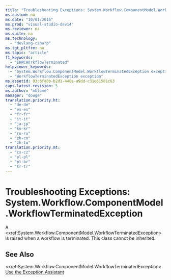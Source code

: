 ```yaml
---
title: "Troubleshooting Exceptions: System.Workflow.ComponentModel.WorkflowTerminatedException"
ms.custom: na
ms.date: "10/01/2016"
ms.prod: "visual-studio-dev14"
ms.reviewer: na
ms.suite: na
ms.technology: 
  - "devlang-csharp"
ms.tgt_pltfrm: na
ms.topic: "article"
f1_keywords: 
  - "EHWCWorkflowTerminated"
helpviewer_keywords: 
  - "System.Workflow.ComponentModel.WorkflowTerminatedException exception"
  - "WorkflowTerminatedException exception"
ms.assetid: 93c6fd0b-b2d1-448a-a9dd-c31e61501c63
caps.latest.revision: 5
ms.author: "mblome"
manager: "douge"
translation.priority.ht: 
  - "de-de"
  - "es-es"
  - "fr-fr"
  - "it-it"
  - "ja-jp"
  - "ko-kr"
  - "ru-ru"
  - "zh-cn"
  - "zh-tw"
translation.priority.mt: 
  - "cs-cz"
  - "pl-pl"
  - "pt-br"
  - "tr-tr"
---
```

# Troubleshooting Exceptions: System.Workflow.ComponentModel.WorkflowTerminatedException
A \<xref:System.Workflow.ComponentModel.WorkflowTerminatedException> is raised when a workflow is terminated. This class cannot be inherited.  
  
## See Also  
 \<xref:System.Workflow.ComponentModel.WorkflowTerminatedException>   
 [Use the Exception Assistant](../Topic/How%20to:%20Use%20the%20Exception%20Assistant.md)